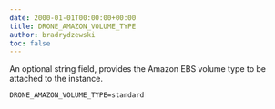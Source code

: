 ```yaml
---
date: 2000-01-01T00:00:00+00:00
title: DRONE_AMAZON_VOLUME_TYPE
author: bradrydzewski
toc: false
---
```


An optional string field, provides the Amazon EBS volume type to be attached to the instance.

```
DRONE_AMAZON_VOLUME_TYPE=standard
```

